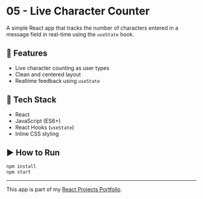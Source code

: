 # 05 - Live Character Counter

A simple React app that tracks the number of characters entered in a message field in real-time using the `useState` hook.

## 🚀 Features

- Live character counting as user types
- Clean and centered layout
- Realtime feedback using `useState`

## 🧠 Tech Stack

- React
- JavaScript (ES6+)
- React Hooks (`useState`)
- Inline CSS styling

## ▶️ How to Run

```bash
npm install
npm start
```

---

This app is part of my [React Projects Portfolio](https://github.com/abhishekdevelops/react-projects-portfolio).
